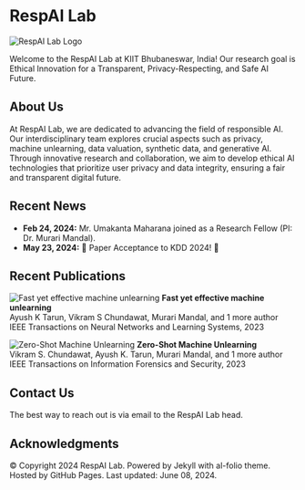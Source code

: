 # RespAI Lab

![RespAI Lab Logo](logo_respai.png)

Welcome to the RespAI Lab at KIIT Bhubaneswar, India! Our research goal is Ethical Innovation for a Transparent, Privacy-Respecting, and Safe AI Future.

## About Us

At RespAI Lab, we are dedicated to advancing the field of responsible AI. Our interdisciplinary team explores crucial aspects such as privacy, machine unlearning, data valuation, synthetic data, and generative AI. Through innovative research and collaboration, we aim to develop ethical AI technologies that prioritize user privacy and data integrity, ensuring a fair and transparent digital future.

## Recent News

- **Feb 24, 2024:** Mr. Umakanta Maharana joined as a Research Fellow (PI: Dr. Murari Mandal).
- **May 23, 2024:** 🎉 Paper Acceptance to KDD 2024! 🎉

## Recent Publications

![Fast yet effective machine unlearning](img/publication_preview/fast-unlearning.png)
**Fast yet effective machine unlearning**  
Ayush K Tarun, Vikram S Chundawat, Murari Mandal, and 1 more author  
IEEE Transactions on Neural Networks and Learning Systems, 2023

![Zero-Shot Machine Unlearning](img/publication_preview/zero-shot-unlearning.png)
**Zero-Shot Machine Unlearning**  
Vikram S. Chundawat, Ayush K. Tarun, Murari Mandal, and 1 more author  
IEEE Transactions on Information Forensics and Security, 2023

## Contact Us

The best way to reach out is via email to the RespAI Lab head.

## Acknowledgments

© Copyright 2024 RespAI Lab. Powered by Jekyll with al-folio theme. Hosted by GitHub Pages. Last updated: June 08, 2024.
